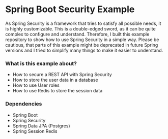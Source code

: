 # Spring Boot Security Example

As Spring Security is a framework that tries to satisfy all possible needs, it is highly customizable. This is a 
double-edged sword, as it can be quite complex to configure and understand. Therefore, I built this example repository
to show how to use Spring Security in a simple way. Please be cautious, that parts of this example might be deprecated
in future Spring versions and I tried to simplify many things to make it easier to understand.

### What is this example about?

- How to secure a REST API with Spring Security
- How to store the user data in a database
- How to use User roles
- How to use Redis to store the session data

### Dependencies

- Spring Boot
- Spring Security
- Spring Data JPA (Postgres)
- Spring Session Redis